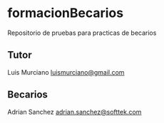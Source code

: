 # formacionBecarios
Repositorio de pruebas para practicas de becarios

## Tutor

Luis Murciano luismurciano@gmail.com

## Becarios

Adrian Sanchez adrian.sanchez@softtek.com

